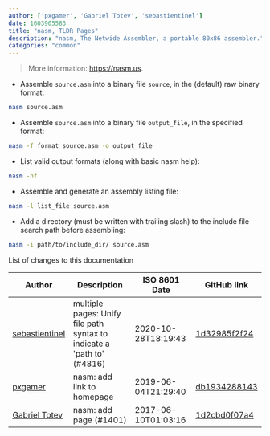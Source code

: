```yaml
---
author: ['pxgamer', 'Gabriel Totev', 'sebastientinel']
date: 1603905583
title: "nasm, TLDR Pages"
description: "nasm, The Netwide Assembler, a portable 80x86 assembler."
categories: "common"
---
```

> More information: <https://nasm.us>.

- Assemble `source.asm` into a binary file `source`, in the (default) raw binary format:

```bash
nasm source.asm
```

- Assemble `source.asm` into a binary file `output_file`, in the specified format:

```bash
nasm -f format source.asm -o output_file
```

- List valid output formats (along with basic nasm help):

```bash
nasm -hf
```

- Assemble and generate an assembly listing file:

```bash
nasm -l list_file source.asm
```

- Add a directory (must be written with trailing slash) to the include file search path before assembling:

```bash
nasm -i path/to/include_dir/ source.asm
```
List of changes to this documentation


Author | Description | ISO 8601 Date | GitHub link
------|-----|-----|-----
[sebastientinel](mailto:sebastien.tinel@gmail.com) | multiple pages: Unify file path syntax to indicate a 'path to' (#4816) | 2020-10-28T18:19:43 | [1d32985f2f24](https://github.com/tldr-pages/tldr/commit/1d32985f2f24e5469dddc993dd7f354f79bfa128)
[pxgamer](mailto:owzie123@gmail.com) | nasm: add link to homepage | 2019-06-04T21:29:40 | [db1934288143](https://github.com/tldr-pages/tldr/commit/db1934288143bf1ec5597a28b9262249d81cdad1)
[Gabriel Totev](mailto:gttotev8@gmail.com) | nasm: add page (#1401) | 2017-06-10T01:03:16 | [1d2cbd0f07a4](https://github.com/tldr-pages/tldr/commit/1d2cbd0f07a475ef70aefe2ea1c166e943127574)

